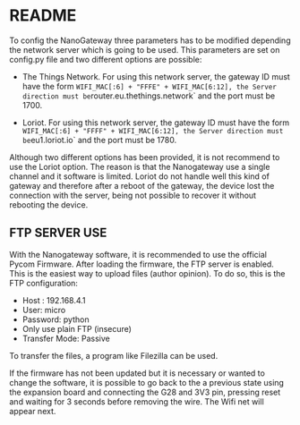 README
================================================================================

To config the NanoGateway three parameters has to be modified depending the
network server which is going to be used. This parameters are set on config.py
file and two different options are possible:
* The Things Network. For using this network server, the gateway ID must have
the form ` WIFI_MAC[:6] + "FFFE" + WIFI_MAC[6:12], the Server direction must be
`router.eu.thethings.network` and the port must be 1700.  

* Loriot. For using this network server, the gateway ID must have
the form ` WIFI_MAC[:6] + "FFFF" + WIFI_MAC[6:12], the Server direction must be
`eu1.loriot.io` and the port must be 1780.


Although two different options has been provided, it is not recommend to use the
Loriot option. The reason is that the Nanogateway use a single channel and it
software is limited. Loriot do not handle well this kind of gateway and therefore
after a reboot of the gateway, the device lost the connection with the server,
being not possible to recover it without rebooting the device.

FTP SERVER USE
--------------------------------------------------------------------------------
With the Nanogateway software, it is recommended to use the official Pycom
Firmware. After loading the firmware, the FTP server is enabled. This is the
easiest way to upload files (author opinion). To do so, this is the FTP
configuration:
* Host : 192.168.4.1
* User: micro
* Password: python
* Only use plain FTP (insecure)
* Transfer Mode: Passive

To transfer the files, a program like Filezilla can be used.

If the firmware has not been updated but it is necessary or wanted to change the
software, it is possible to go back to the a previous state using the expansion
board and connecting the G28 and 3V3 pin, pressing reset and waiting for 3 seconds
before removing the wire. The Wifi net will appear next.
